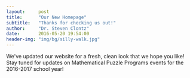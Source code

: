```yaml
---
layout:     post
title:      "Our New Homepage"
subtitle:   "Thanks for checking us out!"
author:     "Dr. Steven Clontz"
date:       2016-05-20 19:54:00
header-img: "img/bg/silly-walk.jpg"
---
```


We've updated our website for a fresh, clean look that we hope you like!
Stay tuned for updates on Mathematical Puzzle Programs events for the
2016-2017 school year!
